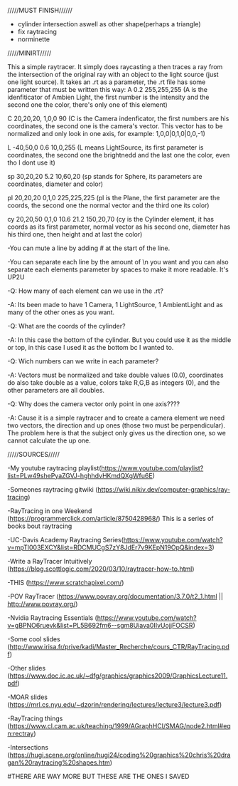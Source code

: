 /////MUST FINISH//////

- cylinder intersection aswell as other shape(perhaps a triangle)
- fix raytracing
- norminette

/////MINIRT/////

This a simple raytracer. It simply does raycasting a then traces a ray from the intersection of the original ray with an object to the light source (just one light source).
It takes an .rt as a parameter, the .rt file has some parameter that must be written this way:
A 0.2 255,255,255 (A is the idenfiticator of Ambien Light, the first number is the intensity and the second one the color, there's only one of this element)

C 20,20,20, 1,0,0 90 (C is the Camera indenficator, the first numbers are his coordinates, the second one is the camera's vector. This vector has to be normalized and only look in one axis, for example: 1,0,0|0,1,0|0,0,-1)

L -40,50,0 0.6 10,0,255 (L means LightSource, its first parameter is coordinates, the second one the brightnedd and the last one the color, even tho I dont use it)

sp 30,20,20 5.2 10,60,20 (sp stands for Sphere, its parameters are coordinates, diameter and color)

pl 20,20,20 0,1,0 225,225,225 (pl is the Plane, the  first parameter are the coords, the second one the normal vector and the third one its color)

cy 20,20,50 0,1,0 10.6 21.2 150,20,70 (cy is the Cylinder element, it has coords as its first parameter, normal vector as his second one, diameter has his third one, then height and at last the color)


-You can mute a line by adding # at the start of the line.

-You can separate each line by the amount of \n you want and you can also  separate each elements parameter by spaces to make it more readable. It's UP2U


-Q: How many of each element can we use in the .rt?

-A: Its been made to have 1 Camera, 1 LightSource, 1 AmbientLight and as many  of the other ones as you want.


-Q: What are the coords of the cylinder?

-A: In this case the bottom of the cylinder. But you could use it as the middle or top, in this case I used it as the bottom bc I wanted to.


-Q: Wich numbers can we write in each parameter?

-A: Vectors must be normalized and take double values (0.0), coordinates do also take double as a value, colors take R,G,B as integers (0), and the other parameters are all doubles.


-Q: Why does the camera vector only point in one axis???? 

-A: Cause it is a simple raytracer and to create a camera element we need two vectors, the direction and up ones (those two must be perpendicular). The problem here is that the subject only gives us the direction one, so we cannot calculate the up one.


/////SOURCES/////

-My youtube raytracing playlist(https://www.youtube.com/playlist?list=PLw49shePyaZGVJ-hghhdvHKmdQXgWfu6E)

-Someones raytracing gitwiki (https://wiki.nikiv.dev/computer-graphics/ray-tracing)

-RayTracing in one Weekend (https://programmerclick.com/article/8750428968/) This is a series of books bout raytracing

-UC-Davis Academy Raytracing Series(https://www.youtube.com/watch?v=mpTl003EXCY&list=RDCMUCgS7zY8JdEr7v9KEpN19OpQ&index=3) 

-Write a RayTracer Intuitively (https://blog.scottlogic.com/2020/03/10/raytracer-how-to.html)

-THIS (https://www.scratchapixel.com/)

-POV RayTracer (https://www.povray.org/documentation/3.7.0/t2_1.html ||  http://www.povray.org/)

-Nvidia Raytracing Essentials (https://www.youtube.com/watch?v=gBPNO6ruevk&list=PL5B692fm6--sgm8Uiava0IIvUojjFOCSR)

-Some cool slides (http://www.irisa.fr/prive/kadi/Master_Recherche/cours_CTR/RayTracing.pdf)

-Other slides (https://www.doc.ic.ac.uk/~dfg/graphics/graphics2009/GraphicsLecture11.pdf)

-MOAR slides (https://mrl.cs.nyu.edu/~dzorin/rendering/lectures/lecture3/lecture3.pdf)

-RayTracing things (https://www.cl.cam.ac.uk/teaching/1999/AGraphHCI/SMAG/node2.html#eqn:rectray)

-Intersections (https://hugi.scene.org/online/hugi24/coding%20graphics%20chris%20dragan%20raytracing%20shapes.htm)


#THERE ARE WAY MORE BUT THESE ARE THE ONES I SAVED 
